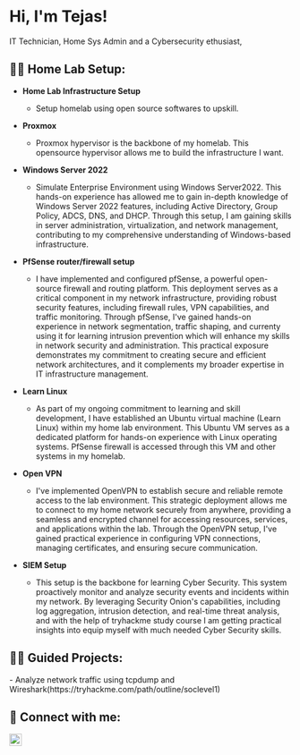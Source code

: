 <h1>Hi, I'm Tejas! <br/></h1></h2> IT Technician</a>, Home Sys Admin and a Cybersecurity ethusiast</a>, </a></h2>

<h2>👨‍💻 Home Lab Setup:</h2>

- <b>Home Lab Infrastructure Setup</b>
  - Setup homelab using open source softwares to upskill.
    
- <b>Proxmox</b>
  -  Proxmox hypervisor is the backbone of my homelab. This opensource hypervisor allows me to build the infrastructure I want. 
    
- <b>Windows Server 2022 </b>
  - Simulate Enterprise Environment using Windows Server2022. This hands-on experience has allowed me to gain in-depth knowledge of Windows Server 2022 features, including Active Directory, Group Policy, ADCS, DNS, and DHCP. Through this setup, I am gaining skills in server administration, virtualization, and network management, contributing to my comprehensive understanding of Windows-based infrastructure. 

- <b>PfSense router/firewall setup</b>
  -  I have implemented and configured pfSense, a powerful open-source firewall and routing platform. This deployment serves as a critical component in my network infrastructure, providing robust security features, including firewall rules, VPN capabilities, and traffic monitoring. Through pfSense, I've gained hands-on experience in network segmentation, traffic shaping, and currenty using it for learning intrusion prevention which will enhance my skills in network security and administration. This practical exposure demonstrates my commitment to creating secure and efficient network architectures, and it complements my broader expertise in IT infrastructure management.

- <b>Learn Linux</b>
  - As part of my ongoing commitment to learning and skill development, I have established an Ubuntu virtual machine (Learn Linux) within my home lab environment. This Ubuntu VM serves as a dedicated platform for hands-on experience with Linux operating systems. PfSense firewall is accessed through this VM and other systems in my homelab.
  
- <b>Open VPN</b>
  -  I've implemented OpenVPN to establish secure and reliable remote access to the lab environment. This strategic deployment allows me to connect to my home network securely from anywhere, providing a seamless and encrypted channel for accessing resources, services, and applications within the lab. Through the OpenVPN setup, I've gained practical experience in configuring VPN connections, managing certificates, and ensuring secure communication. 
    
- <b>SIEM Setup</b>
  - This setup is the backbone for learning Cyber Security. This system proactively monitor and analyze security events and incidents within my network. By leveraging Security Onion's capabilities, including log aggregation, intrusion detection, and real-time threat analysis, and with the help of tryhackme study course I am getting practical insights into equip myself with much needed Cyber Security skills.
  

<h2>👨‍💻 Guided Projects:</h2>
  - Analyze network traffic using tcpdump and Wireshark(https://tryhackme.com/path/outline/soclevel1)
  
<h2> 🤳 Connect with me:</h2>

[<img align="left" alt="JoshMadakor | LinkedIn" width="22px" src="https://cdn.jsdelivr.net/npm/simple-icons@v3/icons/linkedin.svg" />][linkedin]

[linkedin]: https://www.linkedin.com/in/it-technician-tejas-patil




